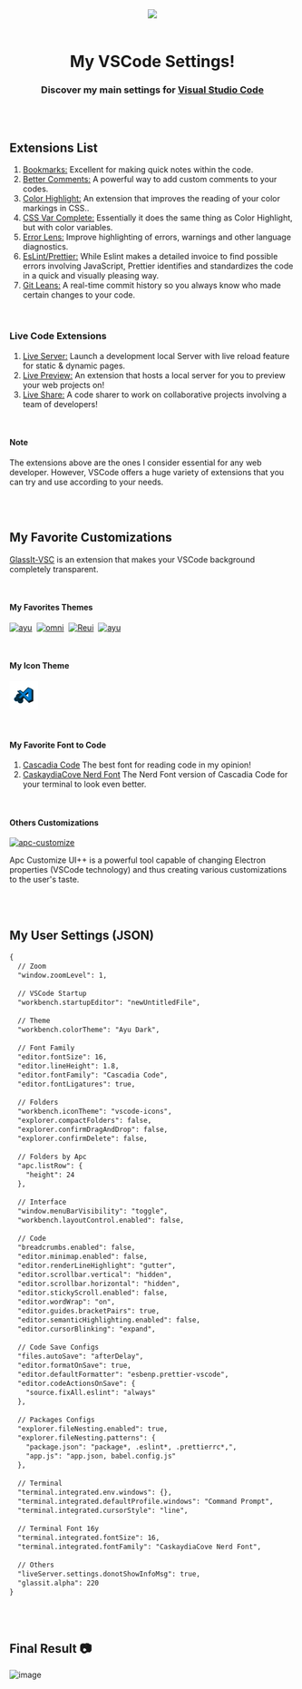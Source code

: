<div align="center">
   <img style="width: 80px" src="https://uxwing.com/wp-content/themes/uxwing/download/brands-and-social-media/visual-studio-code-icon.png"></img><br/><br/>
   <h1>
      <strong>My VSCode Settings!</strong>
   </h1>

   <h3>Discover my main settings for <a href="https://code.visualstudio.com" target="_blank">Visual Studio Code</a></h3>
</div>

<br/>
<br/>

## Extensions List
1. <a href="https://github.com/topics/bookmarks" target="_blank">Bookmarks:</a>&nbsp;Excellent for making quick notes within the code.
2. <a href="https://github.com/aaron-bond/better-comments" target="_blank">Better Comments:</a>&nbsp;A powerful way to add custom comments to your codes.
3. <a href="https://github.com/topics/color-highlight" target="_blank">Color Highlight:</a>&nbsp;An extension that improves the reading of your color markings in CSS..
4. <a href="https://github.com/willofindie/vscode-cssvar" target="_blank">CSS Var Complete:</a>&nbsp;Essentially it does the same thing as Color Highlight, but with color variables.
5. <a href="https://github.com/usernamehw/vscode-error-lens" target="_blank">Error Lens:</a>&nbsp;Improve highlighting of errors, warnings and other language diagnostics.
6. <a href="https://github.com/prettier/eslint-plugin-prettier" target="_blank">EsLint/Prettier:</a>&nbsp;While Eslint makes a detailed invoice to find possible errors involving JavaScript, Prettier identifies and standardizes the code in a quick and visually pleasing way.
7. <a href="https://github.com/usernamehw/vscode-error-lens" target="_blank">Git Leans:</a>&nbsp;A real-time commit history so you always know who made certain changes to your code.
   
<br/>

### Live Code Extensions
1. <a href="https://github.com/ritwickdey/vscode-live-server" target="_blank">Live Server:</a>&nbsp;Launch a development local Server with live reload feature for static & dynamic pages.
2. <a href="https://github.com/microsoft/vscode-livepreview" target="_blank">Live Preview:</a>&nbsp;An extension that hosts a local server for you to preview your web projects on!
3. <a href="https://github.com/microsoft/live-share" target="_blank">Live Share:</a>&nbsp;A code sharer to work on collaborative projects involving a team of developers!

<br/>

#### Note
The extensions above are the ones I consider essential for any web developer. However, VSCode offers a huge variety of extensions that you can try and use according to your needs.

<br/>
<br/>

## My Favorite Customizations
<a href="https://github.com/hikarin522/GlassIt-VSC">GlassIt-VSC</a> is an extension that makes your VSCode background completely transparent.

<br/>

#### My Favorites Themes
<a href="https://github.com/ayu-theme"> <img style="width: 50px" src="https://avatars.githubusercontent.com/u/22821360?s=200&v=4" alt="ayu"></a>&nbsp;
<a href="https://github.com/guilhermerodz/omni-owl?tab=readme-ov-file"> <img style="width: 50px" src="https://camo.githubusercontent.com/385ca0b93603cc96ccafbff24dd5d42411dad9de80264000f0e7535ea74ea37c/68747470733a2f2f692e696d6775722e636f6d2f536a514d396a502e706e67" alt="omni"></a>&nbsp;
<a href="https://github.com/barrsan/reui-vscode-theme"> <img style="width: 50px" src="https://github.com/barrsan/reui-vscode-theme/blob/master/icon.png" alt="Reui"></a>&nbsp;
<a href="https://github.com/ahmadawais/shades-of-purple-vscode"> <img style="width: 50px" src="https://github.com/ahmadawais/shades-of-purple-vscode/blob/master/images/icon/logo.png" alt="ayu"></a>&nbsp;

<br/>

#### My Icon Theme
<a href="https://github.com/vscode-icons/vscode-icons?tab=readme-ov-file"> <img style="width: 50px" src="https://raw.githubusercontent.com/vscode-icons/vscode-icons/master/images/logo@3x.png" alt="vscode-icons"></a>

<br/>

#### My Favorite Font to Code
1. <a href="https://github.com/microsoft/cascadia-code" target="_blank">Cascadia Code</a>&nbsp;The best font for reading code in my opinion!
2. <a href="https://www.nerdfonts.com/font-downloads" target="_blank">CaskaydiaCove Nerd Font</a>&nbsp;The Nerd Font version of Cascadia Code for your terminal to look even better.
   
<br/>

#### Others Customizations
<a href="https://github.com/drcika/apc-extension?tab=readme-ov-file"> <img style="width: 50px" src="https://drcika.gallerycdn.vsassets.io/extensions/drcika/apc-extension/0.3.9/1709478442827/Microsoft.VisualStudio.Services.Icons.Default" alt="apc-customize"></a><br/>

<p>Apc Customize UI++ is a powerful tool capable of changing Electron properties (VSCode technology) and thus creating various customizations to the user's taste.</p>

<br/>
<br/>

## My User Settings (JSON)

```
{
  // Zoom
  "window.zoomLevel": 1,

  // VSCode Startup
  "workbench.startupEditor": "newUntitledFile",

  // Theme
  "workbench.colorTheme": "Ayu Dark",

  // Font Family
  "editor.fontSize": 16,
  "editor.lineHeight": 1.8,
  "editor.fontFamily": "Cascadia Code",
  "editor.fontLigatures": true,

  // Folders
  "workbench.iconTheme": "vscode-icons",
  "explorer.compactFolders": false,
  "explorer.confirmDragAndDrop": false,
  "explorer.confirmDelete": false,

  // Folders by Apc
  "apc.listRow": {
    "height": 24
  },

  // Interface
  "window.menuBarVisibility": "toggle",
  "workbench.layoutControl.enabled": false,

  // Code
  "breadcrumbs.enabled": false,
  "editor.minimap.enabled": false,
  "editor.renderLineHighlight": "gutter",
  "editor.scrollbar.vertical": "hidden",
  "editor.scrollbar.horizontal": "hidden",
  "editor.stickyScroll.enabled": false,
  "editor.wordWrap": "on",
  "editor.guides.bracketPairs": true,
  "editor.semanticHighlighting.enabled": false,
  "editor.cursorBlinking": "expand",

  // Code Save Configs
  "files.autoSave": "afterDelay",
  "editor.formatOnSave": true,
  "editor.defaultFormatter": "esbenp.prettier-vscode",
  "editor.codeActionsOnSave": {
    "source.fixAll.eslint": "always"
  },

  // Packages Configs
  "explorer.fileNesting.enabled": true,
  "explorer.fileNesting.patterns": {
    "package.json": "package*, .eslint*, .prettierrc*,",
    "app.js": "app.json, babel.config.js"
  },

  // Terminal
  "terminal.integrated.env.windows": {},
  "terminal.integrated.defaultProfile.windows": "Command Prompt",
  "terminal.integrated.cursorStyle": "line",

  // Terminal Font 16y
  "terminal.integrated.fontSize": 16,
  "terminal.integrated.fontFamily": "CaskaydiaCove Nerd Font",

  // Others
  "liveServer.settings.donotShowInfoMsg": true,
  "glassit.alpha": 220
}

```
<br/>
<br/>

## Final Result 📷
![image](https://github.com/zcriticz/my-vscode-settings/assets/111531548/cac0e318-dbad-42ca-b212-e451aed9693c)
